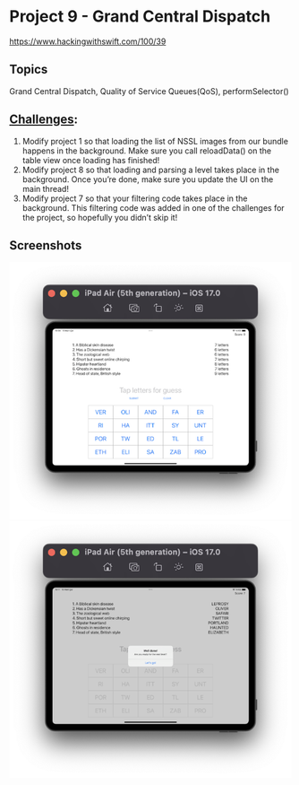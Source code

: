 # Project 9 - Grand Central Dispatch

https://www.hackingwithswift.com/100/39

## Topics
Grand Central Dispatch, Quality of Service Queues(QoS), performSelector()

## [Challenges](https://www.hackingwithswift.com/read/9/6/wrap-up):
1. Modify project 1 so that loading the list of NSSL images from our bundle happens in the background. Make sure you call reloadData() on the table view once loading has finished!
2. Modify project 8 so that loading and parsing a level takes place in the background. Once you’re done, make sure you update the UI on the main thread!
3. Modify project 7 so that your filtering code takes place in the background. This filtering code was added in one of the challenges for the project, so hopefully you didn’t skip it!


## Screenshots

![screenshot1](screenshots/Screenshot1.png)
![screenshot2](screenshots/Screenshot2.png)
